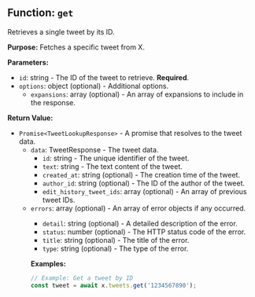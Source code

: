 ## Function: `get`

Retrieves a single tweet by its ID.

**Purpose:**
Fetches a specific tweet from X.

**Parameters:**

- `id`: string - The ID of the tweet to retrieve. **Required**.
- `options`: object (optional) - Additional options.
  - `expansions`: array<string> (optional) - An array of expansions to include in the response.

**Return Value:**

- `Promise<TweetLookupResponse>` - A promise that resolves to the tweet data.
  - `data`: TweetResponse - The tweet data.
    - `id`: string - The unique identifier of the tweet.
    - `text`: string - The text content of the tweet.
    - `created_at`: string (optional) - The creation time of the tweet.
    - `author_id`: string (optional) - The ID of the author of the tweet.
    - `edit_history_tweet_ids`: array<string> (optional) - An array of previous tweet IDs.
  - `errors`: array<object> (optional) - An array of error objects if any occurred.
    - `detail`: string (optional) - A detailed description of the error.
    - `status`: number (optional) - The HTTP status code of the error.
    - `title`: string (optional) - The title of the error.
    - `type`: string (optional) - The type of the error.

**Examples:**

```typescript
// Example: Get a tweet by ID
const tweet = await x.tweets.get('1234567890');
```
